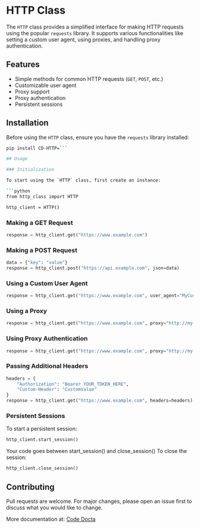 # HTTP Class

The `HTTP` class provides a simplified interface for making HTTP requests using the popular `requests` library. It supports various functionalities like setting a custom user agent, using proxies, and handling proxy authentication.

## Features

- Simple methods for common HTTP requests (`GET`, `POST`, etc.)
- Customizable user agent
- Proxy support
- Proxy authentication
- Persistent sessions

## Installation

Before using the `HTTP` class, ensure you have the `requests` library installed:

```bash
pip install CD-HTTP=```

## Usage

### Initialization

To start using the `HTTP` class, first create an instance:

```python
from http_class import HTTP

http_client = HTTP()
```

### Making a GET Request

```python
response = http_client.get("https://www.example.com")
```

### Making a POST Request

```python
data = {"key": "value"}
response = http_client.post("https://api.example.com", json=data)
```

### Using a Custom User Agent

```python
response = http_client.get("https://www.example.com", user_agent="MyCustomUserAgent/1.0")
```

### Using a Proxy

```python
response = http_client.get("https://www.example.com", proxy="http://my-proxy.com:8080")
```

### Using Proxy Authentication

```python
response = http_client.get("https://www.example.com", proxy="http://my-proxy.com:8080", proxy_username="username", proxy_password="password")
```

### Passing Additional Headers

```python
headers = {
    "Authorization": "Bearer YOUR_TOKEN_HERE",
    "Custom-Header": "CustomValue"
}
response = http_client.get("https://www.example.com", headers=headers)
```

### Persistent Sessions

To start a persistent session:

```python
http_client.start_session()
```
Your code goes between start_session() and close_session()
To close the session:

```python
http_client.close_session()
```

## Contributing

Pull requests are welcome. For major changes, please open an issue first to discuss what you would like to change.

More documentation at:
[Code Docta](https://codedocta.com "My Website")
